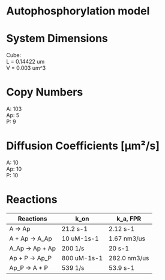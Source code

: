 # Autophosphorylation model

# System Dimensions  
Cube:  
L = 0.14422 um  
V = 0.003 um^3  

# Copy Numbers  
A: 103  
Ap: 5  
P: 9  

# Diffusion Coefficients [µm²/s]  
A: 10  
Ap: 10  
P: 10  

# Reactions
				
| Reactions | k_on| k_a, FPR |  
| --- | --- | --- |  
| A -> Ap | 21.2 s-1 | 2.12 s-1 |  
| A + Ap -> A_Ap | 10 uM-1s-1 | 1.67 nm3/us |  
| A_Ap -> Ap + Ap | 200 1/s | 20 s-1 |  
| Ap + P -> Ap_P | 800 uM-1s-1 | 282.0 nm3/us |  
| Ap_P -> A + P | 539 1/s | 53.9 s-1 |	 
